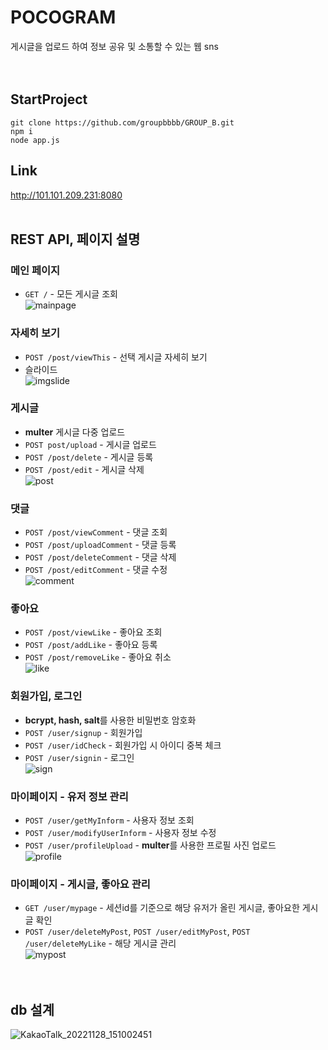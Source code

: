 # POCOGRAM
게시글을 업로드 하여 정보 공유 및 소통할 수 있는 웹 sns<br>
<br><br>
## StartProject
```
git clone https://github.com/groupbbbb/GROUP_B.git
npm i
node app.js
```
## Link
http://101.101.209.231:8080<br>
<br>
## REST API, 페이지 설명
### 메인 페이지
- `GET /` - 모든 게시글 조회<br>
![mainpage](https://user-images.githubusercontent.com/109293305/208553011-4ebc3217-e946-4c74-bcef-887a6c1076a0.gif)
### 자세히 보기
- `POST /post/viewThis` - 선택 게시글 자세히 보기
- 슬라이드<br>
![imgslide](https://user-images.githubusercontent.com/109293305/208553108-a6da4241-a314-4497-99d6-1728e49a25b9.gif)
### 게시글
- **multer** 게시글 다중 업로드
- `POST post/upload` - 게시글 업로드
- `POST /post/delete` - 게시글 등록
- `POST /post/edit` - 게시글 삭제<br>
![post](https://user-images.githubusercontent.com/109293305/208553725-823ae5b3-926d-4ebf-b78c-e2473a8873af.gif)
### 댓글
- `POST /post/viewComment` - 댓글 조회
- `POST /post/uploadComment` - 댓글 등록
- `POST /post/deleteComment` - 댓글 삭제
- `POST /post/editComment` - 댓글 수정<br>
![comment](https://user-images.githubusercontent.com/109293305/208553977-1a91f759-5bfa-43c2-82af-b7a7d67418c6.gif)
### 좋아요
- `POST /post/viewLike` - 좋아요 조회
- `POST /post/addLike` - 좋아요 등록
- `POST /post/removeLike` - 좋아요 취소<br>
![like](https://user-images.githubusercontent.com/109293305/208554092-24630441-a70d-4509-b30f-1d4d208afe4c.gif)
### 회원가입, 로그인
- **bcrypt, hash, salt**를 사용한 비밀번호 암호화
- `POST /user/signup` - 회원가입
- `POST /user/idCheck` - 회원가입 시 아이디 중복 체크
- `POST /user/signin` - 로그인<br>
![sign](https://user-images.githubusercontent.com/109293305/208675415-5b60b8d6-05de-4f6e-bb50-d508d56befc6.gif)
### 마이페이지 - 유저 정보 관리
- `POST /user/getMyInform` - 사용자 정보 조회
- `POST /user/modifyUserInform` - 사용자 정보 수정
- `POST /user/profileUpload` - **multer**를 사용한 프로필 사진 업로드<br>
![profile](https://user-images.githubusercontent.com/109293305/208555064-26035b5f-7264-4f7f-8c53-6090e34c6a15.gif)
### 마이페이지 - 게시글, 좋아요 관리
- `GET /user/mypage` - 세션id를 기준으로 해당 유저가 올린 게시글, 좋아요한 게시글 확인
- `POST /user/deleteMyPost`, `POST /user/editMyPost`, `POST /user/deleteMyLike` - 해당 게시글 관리<br>
![mypost](https://user-images.githubusercontent.com/109293305/208555244-9c992258-ecb7-4792-accf-195782db7998.gif)
<br><br><br>
## db 설계
![KakaoTalk_20221128_151002451](https://user-images.githubusercontent.com/56117742/204452924-371a12b5-2b83-4374-8297-7c383bb99a0d.png)
   


<!--
주석
## 페이지설명
> #### *mainpage.ejs : 게시글이 나열 된 메인화면
> <img width="900" alt="메인페이지" src="https://user-images.githubusercontent.com/97078724/204448494-c0fc85f6-c407-44e8-a56b-f3f3eae9e46e.PNG">

> #### *mainpage.ejs : 게시물 자세히보기 및 댓글 좋아요 / 해당 게시글 수정 및 삭제
> <img width="900" alt="자세히보기" src="https://user-images.githubusercontent.com/97078724/204448484-d7065614-4cc1-4165-ab3f-bebe68bbd5ad.PNG">

> #### *postUpload.ejs : 게시물 업로드(단일/다중 사진 업로드 가능)
> <img width="900" alt="파일업로드" src="https://user-images.githubusercontent.com/97078724/204455057-79bd74c3-65b1-4d4e-989d-8e1d50774a01.PNG">

> #### *signup.ejs : 회원가입
> <img width="900" alt="회원가입" src="https://user-images.githubusercontent.com/97078724/204448985-70510a97-6473-483e-b183-b4d10912c2a7.PNG">

> #### *signin.ejs : 로그인
> <img width="900" alt="로그인" src="https://user-images.githubusercontent.com/97078724/204448981-7660464f-1aad-4b65-bddc-d15232380d01.PNG">

> #### *.ejs : 사용자의 정보 수정 및 관리
> <img width="900" alt="logout" src="https://user-images.githubusercontent.com/97078724/204448488-80d871a7-6080-4c4d-b988-00280023a8cd.PNG">

> #### *mypage.ejs : 사용자가 올린 게시글 관리
> <img width="900" alt="게시글관리" src="https://user-images.githubusercontent.com/97078724/204448489-b43bdf5a-d386-4ab5-b966-f92a7a7d5ff0.PNG">

> #### *mypage.ejs : 사용자가 좋아요를 누른 게시글
> <img width="900" alt="좋아요보기" src="https://user-images.githubusercontent.com/97078724/204448486-7896a903-994d-4d24-9de1-df9d10a7deed.PNG">
-->

